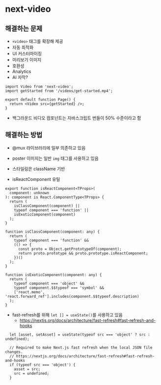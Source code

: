 # next-video

## 해결하는 문제

* `<video>` 태그를 확장해 제공
* 자동 최적화
* UI 커스터마이징
* 미리보기 이미지
* 호환성
* Analytics
* AI 자막?

```tsx
import Video from 'next-video';
import getStarted from '/videos/get-started.mp4';

export default function Page() {
  return <Video src={getStarted} />;
}
```

* 백그라운드 비디오 컴포넌트는 자바스크립트 번들이 50% 수준이라고 함

## 해결하는 방법

* @mux 라이브러리에 일부 의존하고 있음

* poster 이미지는 일반 `img` 태그를 사용하고 있음

* 스타일링은 className 기반

* isReactComponent 유틸

```tsx
export function isReactComponent<TProps>(
  component: unknown
): component is React.ComponentType<TProps> {
  return (
    isClassComponent(component) ||
    typeof component === 'function' ||
    isExoticComponent(component)
  );
}

function isClassComponent(component: any) {
  return (
    typeof component === 'function' &&
    (() => {
      const proto = Object.getPrototypeOf(component);
      return proto.prototype && proto.prototype.isReactComponent;
    })()
  );
}

function isExoticComponent(component: any) {
  return (
    typeof component === 'object' &&
    typeof component.$$typeof === 'symbol' &&
    ['react.memo', 'react.forward_ref'].includes(component.$$typeof.description)
  );
}
```

* fast-refresh를 위해 `let [] = useState()`를 사용하고 있음
  + https://nextjs.org/docs/architecture/fast-refresh#fast-refresh-and-hooks

```tsx
  let [asset, setAsset] = useState(typeof src === 'object' ? src : undefined);

  // Required to make Next.js fast refresh when the local JSON file changes.
  // https://nextjs.org/docs/architecture/fast-refresh#fast-refresh-and-hooks
  if (typeof src === 'object') {
    asset = src;
    src = undefined;
  }
```
